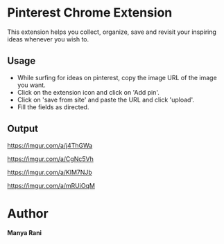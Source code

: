 # Pinterest Chrome Extension
This extension helps you collect, organize, save and revisit your inspiring ideas whenever you wish to.

## **Usage**
* While surfing for ideas on pinterest, copy the image URL of the image you want.
* Click on the extension icon and click on 'Add pin'.
* Click on 'save from site' and paste the URL and click 'upload'.
* Fill the fields as directed.

## **Output**

https://imgur.com/a/j4ThGWa

https://imgur.com/a/CgNc5Vh 

https://imgur.com/a/KlM7NJb 

https://imgur.com/a/mRUiOqM 



# **Author**
**Manya Rani**
